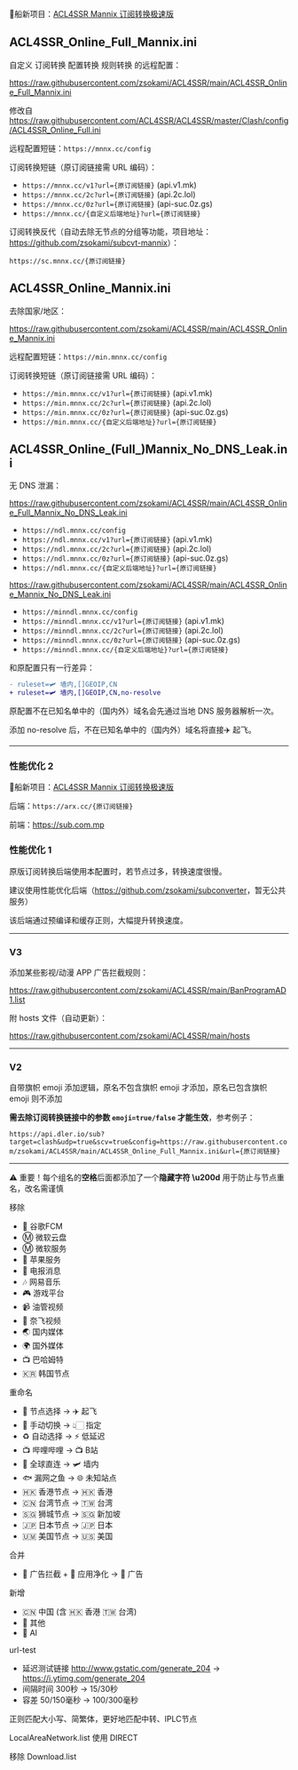 🎉船新项目：[ACL4SSR Mannix 订阅转换极速版](https://github.com/zsokami/cvt)

## ACL4SSR_Online_Full_Mannix.ini

自定义 订阅转换 配置转换 规则转换 的远程配置：

https://raw.githubusercontent.com/zsokami/ACL4SSR/main/ACL4SSR_Online_Full_Mannix.ini

修改自 https://raw.githubusercontent.com/ACL4SSR/ACL4SSR/master/Clash/config/ACL4SSR_Online_Full.ini

远程配置短链：`https://mnnx.cc/config`

订阅转换短链（原订阅链接需 URL 编码）：

- `https://mnnx.cc/v1?url={原订阅链接}` (api.v1.mk)
- `https://mnnx.cc/2c?url={原订阅链接}` (api.2c.lol)
- `https://mnnx.cc/0z?url={原订阅链接}` (api-suc.0z.gs)
- `https://mnnx.cc/{自定义后端地址}?url={原订阅链接}`

订阅转换反代（自动去除无节点的分组等功能，项目地址：<https://github.com/zsokami/subcvt-mannix>）：

`https://sc.mnnx.cc/{原订阅链接}`

## ACL4SSR_Online_Mannix.ini

去除国家/地区：

https://raw.githubusercontent.com/zsokami/ACL4SSR/main/ACL4SSR_Online_Mannix.ini

远程配置短链：`https://min.mnnx.cc/config`

订阅转换短链（原订阅链接需 URL 编码）：

- `https://min.mnnx.cc/v1?url={原订阅链接}` (api.v1.mk)
- `https://min.mnnx.cc/2c?url={原订阅链接}` (api.2c.lol)
- `https://min.mnnx.cc/0z?url={原订阅链接}` (api-suc.0z.gs)
- `https://min.mnnx.cc/{自定义后端地址}?url={原订阅链接}`

## ACL4SSR_Online_(Full_)Mannix_No_DNS_Leak.ini

无 DNS 泄漏：

https://raw.githubusercontent.com/zsokami/ACL4SSR/main/ACL4SSR_Online_Full_Mannix_No_DNS_Leak.ini

- `https://ndl.mnnx.cc/config`
- `https://ndl.mnnx.cc/v1?url={原订阅链接}` (api.v1.mk)
- `https://ndl.mnnx.cc/2c?url={原订阅链接}` (api.2c.lol)
- `https://ndl.mnnx.cc/0z?url={原订阅链接}` (api-suc.0z.gs)
- `https://ndl.mnnx.cc/{自定义后端地址}?url={原订阅链接}`

https://raw.githubusercontent.com/zsokami/ACL4SSR/main/ACL4SSR_Online_Mannix_No_DNS_Leak.ini

- `https://minndl.mnnx.cc/config`
- `https://minndl.mnnx.cc/v1?url={原订阅链接}` (api.v1.mk)
- `https://minndl.mnnx.cc/2c?url={原订阅链接}` (api.2c.lol)
- `https://minndl.mnnx.cc/0z?url={原订阅链接}` (api-suc.0z.gs)
- `https://minndl.mnnx.cc/{自定义后端地址}?url={原订阅链接}`

和原配置只有一行差异：

```diff
- ruleset=🛩️ ‍墙内,[]GEOIP,CN
+ ruleset=🛩️ ‍墙内,[]GEOIP,CN,no-resolve
```

原配置不在已知名单中的（国内外）域名会先通过当地 DNS 服务器解析一次。

添加 no-resolve 后，不在已知名单中的（国内外）域名将直接✈️ 起飞。

---

### 性能优化 2

🎉船新项目：[ACL4SSR Mannix 订阅转换极速版](https://github.com/zsokami/cvt)

后端：`https://arx.cc/{原订阅链接}`

前端：<https://sub.com.mp>

### 性能优化 1

原版订阅转换后端使用本配置时，若节点过多，转换速度很慢。

建议使用性能优化后端（<https://github.com/zsokami/subconverter>，暂无公共服务）

该后端通过预编译和缓存正则，大幅提升转换速度。

---

### V3

添加某些影视/动漫 APP 广告拦截规则：

https://raw.githubusercontent.com/zsokami/ACL4SSR/main/BanProgramAD1.list

附 hosts 文件（自动更新）：

https://raw.githubusercontent.com/zsokami/ACL4SSR/main/hosts

---

### V2

自带旗帜 emoji 添加逻辑，原名不包含旗帜 emoji 才添加，原名已包含旗帜 emoji 则不添加

**需去除订阅转换链接中的参数 `emoji=true/false` 才能生效**，参考例子：

`https://api.dler.io/sub?target=clash&udp=true&scv=true&config=https://raw.githubusercontent.com/zsokami/ACL4SSR/main/ACL4SSR_Online_Full_Mannix.ini&url={原订阅链接}`

---

⚠ 重要！每个组名的**空格**后面都添加了一个**隐藏字符 \u200d** 用于防止与节点重名，改名需谨慎

移除
- 📢 谷歌FCM
- Ⓜ️ 微软云盘
- Ⓜ️ 微软服务
- 🍎 苹果服务
- 📲 电报消息
- 🎶 网易音乐
- 🎮 游戏平台
- 📹 油管视频
- 🎥 奈飞视频
- 🌏 国内媒体
- 🌍 国外媒体
- 📺 巴哈姆特
- 🇰🇷 韩国节点

重命名
- 🚀 节点选择 -> ✈️ 起飞
- 🚀 手动切换 -> 👆🏻 指定
- ♻️ 自动选择 -> ⚡ 低延迟
- 📺 哔哩哔哩 -> 📺 B站
- 🎯 全球直连 -> 🛩️ 墙内
- 🐟 漏网之鱼 -> 🌐 未知站点
- 🇭🇰 香港节点 -> 🇭🇰 香港
- 🇨🇳 台湾节点 -> 🇹🇼 台湾
- 🇸🇬 狮城节点 -> 🇸🇬 新加坡
- 🇯🇵 日本节点 -> 🇯🇵 日本
- 🇺🇲 美国节点 -> 🇺🇸 美国

合并
- 🛑 广告拦截 + 🍃 应用净化 -> 💩 广告

新增
- 🇨🇳 中国 (含 🇭🇰 香港 🇹🇼 台湾)
- 🎏 其他
- 🤖 ‍AI

url-test
- 延迟测试链接 http://www.gstatic.com/generate_204 -> https://i.ytimg.com/generate_204
- 间隔时间 300秒 -> 15/30秒
- 容差 50/150毫秒 -> 100/300毫秒

正则匹配大小写、简繁体，更好地匹配中转、IPLC节点

LocalAreaNetwork.list 使用 DIRECT

移除 Download.list
